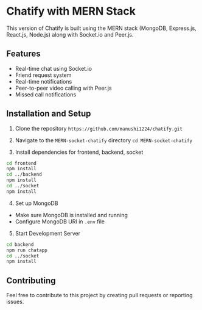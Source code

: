 # Chatify with MERN Stack

This version of Chatify is built using the MERN stack (MongoDB, Express.js, React.js, Node.js) along with Socket.io and Peer.js.

## Features

- Real-time chat using Socket.io
- Friend request system
- Real-time notifications
- Peer-to-peer video calling with Peer.js
- Missed call notifications

## Installation and Setup

1. Clone the repository
`https://github.com/manushi1224/chatify.git`

2. Navigate to the `MERN-socket-chatify` directory
`cd MERN-socket-chatify`

3. Install dependencies for frontend, backend, socket
```bash
cd frontend
npm install
cd ../backend
npm install
cd ../socket
npm install
```

4. Set up MongoDB
- Make sure MongoDB is installed and running
- Configure MongoDB URI in `.env` file

5. Start Development Server
```bash
cd backend
npm run chatapp
cd ../socket
npm install
```


## Contributing

Feel free to contribute to this project by creating pull requests or reporting issues.

 
 
